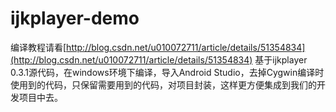 # ijkplayer-demo
 编译教程请看[http://blog.csdn.net/u010072711/article/details/51354834](http://blog.csdn.net/u010072711/article/details/51354834)
 基于ijkplayer 0.3.1源代码，在windows环境下编译，导入Android Studio，去掉Cygwin编译时使用到的代码，只保留需要用到的代码，对项目封装，这样更方便集成到我们的开发项目中去。
  
